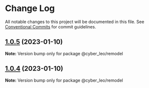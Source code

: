 # Change Log

All notable changes to this project will be documented in this file.
See [Conventional Commits](https://conventionalcommits.org) for commit guidelines.

## [1.0.5](https://github.com/leonunes-cyber/lerna-model/compare/@cyber_leo/remodel@1.0.4...@cyber_leo/remodel@1.0.5) (2023-01-10)

**Note:** Version bump only for package @cyber_leo/remodel





## [1.0.4](https://github.com/leonunes-cyber/lerna-model/compare/@cyber_leo/remodel@1.0.3...@cyber_leo/remodel@1.0.4) (2023-01-10)

**Note:** Version bump only for package @cyber_leo/remodel
